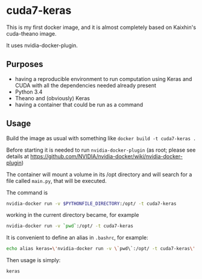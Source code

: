 # cuda7-keras

This is my first docker image, and it is almost completely based on Kaixhin's cuda-theano image.

It uses nvidia-docker-plugin.

## Purposes

- having a reproducible environment to run computation using Keras and CUDA with all the dependencies needed already present
- Python 3.4
- Theano and (obviously) Keras
- having a container that could be run as a command

## Usage

Build the image as usual with something like `docker build -t cuda7-keras .`

Before starting it is needed to run `nvidia-docker-plugin` (as root; 
please see details at https://github.com/NVIDIA/nvidia-docker/wiki/nvidia-docker-plugin)

The container will mount a volume in its /opt directory and will search
for a file called `main.py`, that will be executed.

The command is
```bash
nvidia-docker run -v $PYTHONFILE_DIRECTORY:/opt/ -t cuda7-keras
```
working in the current directory became, for example
```bash
nvidia-docker run -v `pwd`:/opt/ -t cuda7-keras
```
It is convenient to define an alias in `.bashrc`, for example:
```bash
echo alias keras=\'nvidia-docker run -v \`pwd\`:/opt/ -t cuda7-keras\'  >> ~/.bashrc
```
Then usage is simply:
```bash
keras
```
